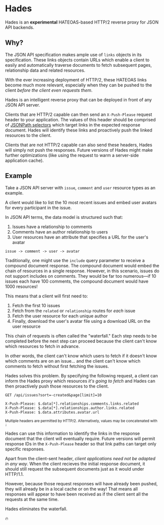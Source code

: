 Hades
===

Hades is an **experimental** HATEOAS-based HTTP/2 reverse proxy for JSON API backends.

## Why?
The JSON API specification makes ample use of `links` objects in its
specification. These links objects contain URLs which enable a client to easily
and automatically traverse documents to fetch subsequent pages, relationship
data and related resources.

With the ever increasing deployment of HTTP/2, these HATEOAS links become much
more relevant, especially when they can be pushed to the client _before the
client even requests them_.

Hades is an intelligent reverse proxy that can be deployed in front of any
JSON API server.

Clients that are HTTP/2 capable can then send an `X-Push-Please` request header
to your application. The values of this header should be comprised of [JSONPath selectors](http://goessner.net/articles/JsonPath/index.html#e2)
which target links in the expected response document. Hades will identify these
links and proactively push the linked resources to the client.

Clients that are not HTTP/2 capable can also send these headers, Hades will
simply not push the responses. Future versions of Hades might make further
optimizations (like using the request to warm a server-side application cache).

## Example
Take a JSON API server with `issue`, `comment` and `user` resource types as an
example.

A client would like to list the 10 most recent issues and embed user
avatars for every participant in the issue.

In JSON API terms, the data model is structured such that:

1. Issues have a relationship to comments
1. Comments have an author relationship to users
1. User resources have an attribute that specifies a URL for the user's avatar

`issue -> comment -> user -> avatar`

Traditionally, one might use the `include` query parameter to receive a compound
document response. The compound document would embed the chain of resources in a
single response. However, in this scenario, issues do not support includes on
comments. They would be far too numerous&mdash;if 10 issues each have 100 comments,
the compound document would have 1000 resources!

This means that a client will first need to:

1. Fetch the first 10 issues
1. Fetch from the `related` or `relationship` routes for _each_ issue
1. Fetch the user resource for each unique author
1. Finally, download the user's avatar file using a download URL on the user resource

This chain of requests is often called the "waterfall." Each step needs to be
completed before the next step can proceed because the client can't know which
resources to fetch in advance.

In other words, the client can't know which users to fetch if it doesn't know
which comments are on an issue... and the client can't know which comments to
fetch without first fetching the issues.

Hades solves this problem. By specifying the following request, a client can
inform the Hades proxy which resources _it's going to fetch_ and Hades can then
proactively push those resources to the client.

```
GET /api/issues?sort=-created&page[limit]=10

X-Push-Please: $.data[*].relationships.comments.links.related
X-Push-Please: $.data[*].relationships.author.links.related
X-Push-Please: $.data.attributes.avatar.url
```
<sup>Multiple headers are permitted by HTTP/2. Alternatively, values may be
concatenated with `;`</sup>

Hades can use this information to identify the links in the response document
that the client will eventually require. Future versions will permit response
IDs in the `X-Push-Please` header so that link paths can target only specific
responses.

Apart from the client-sent header, _client applications need not be adapted in
any way_. When the client recieves the initial response document, it should
still request the subsequent documents just as it would under HTTP/1.1.

However, because those request responses will have already been pushed, they
will already be in a local cache or on the way! That means all responses will
appear to have been received as if the client sent all the requests at the same
time.

Hades eliminates the waterfall.

🔥
